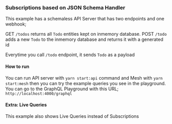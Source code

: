 ### Subscriptions based on JSON Schema Handler

This example has a schemaless API Server that has two endpoints and one webhook;

GET `/todos` returns all `Todo` entities kept on inmemory database. POST `/todo` adds a new `Todo`
to the inmemory database and returns it with a generated id

Everytime you call `/todo` endpoint, it sends `Todo` as a payload

#### How to run

You can run API server with `yarn start:api` command and Mesh with `yarn start:mesh` then you can
try the example queries you see in the playground. You can go to the GraphQL Playground with this
URL; `http://localhost:4000/graphql`

#### Extra: Live Queries

This example also shows Live Queries instead of Subscriptions
